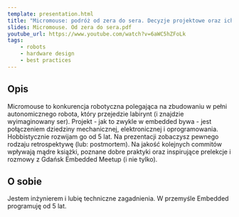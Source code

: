 ```yaml
---
template: presentation.html
title: "Micromouse: podróż od zera do sera. Decyzje projektowe oraz ich konsekwencje."
slides: Micromouse. Od zera do sera.pdf
youtube_url: https://www.youtube.com/watch?v=6aWC5hZFoLk
tags:
    - robots
    - hardware design
    - best practices
---
```


## Opis
Micromouse to konkurencja robotyczna polegająca na zbudowaniu w pełni autonomicznego robota, który przejedzie labirynt (i znajdzie wyimaginowany ser). Projekt - jak to zwykle w embedded bywa - jest połączeniem dziedziny mechanicznej, elektronicznej i oprogramowania. Hobbistycznie rozwijam go od 5 lat. Na prezentacji zobaczysz pewnego rodzaju retrospektywę (lub: postmortem). Na jakość kolejnych commitów wpływają mądre książki, poznane dobre praktyki oraz inspirujące prelekcje i rozmowy z Gdańsk Embedded Meetup (i nie tylko).

## O sobie
Jestem inżynierem i lubię techniczne zagadnienia. W przemyśle Embedded programuję od 5 lat.

